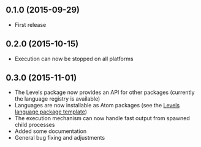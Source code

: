 ## 0.1.0 (2015-09-29)
* First release

## 0.2.0 (2015-10-15)
* Execution can now be stopped on all platforms

## 0.3.0 (2015-11-01)
* The Levels package now provides an API for other packages (currently the language registry is available)
* Languages are now installable as Atom packages (see the [Levels language package template](https://github.com/lakrme/atom-levels-language-template))
* The execution mechanism can now handle fast output from spawned child processes
* Added some documentation
* General bug fixing and adjustments
